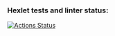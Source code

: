 ### Hexlet tests and linter status:
[![Actions Status](https://github.com/spikers-dev/python-project-lvl2/workflows/hexlet-check/badge.svg)](https://github.com/spikers-dev/python-project-lvl2/actions)

<script id="asciicast-JyCytK1QvmLEjN2MeOjcWlcMp" src="https://asciinema.org/a/JyCytK1QvmLEjN2MeOjcWlcMp.js" async></script>
<script id="asciicast-GLfySNlmfcyoZM4oB0QLGWpcT" src="https://asciinema.org/a/GLfySNlmfcyoZM4oB0QLGWpcT.js" async></script>